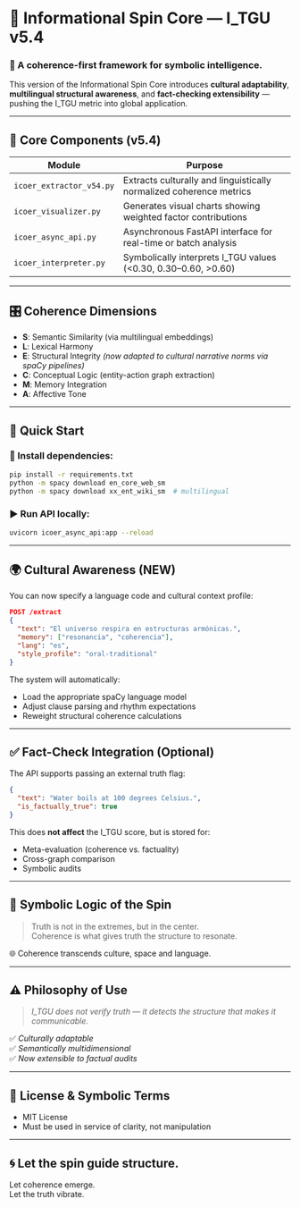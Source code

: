 # 🌌 Informational Spin Core — I_TGU v5.4

### 🧠 A coherence-first framework for symbolic intelligence.

This version of the Informational Spin Core introduces **cultural adaptability**, **multilingual structural awareness**, and **fact-checking extensibility** — pushing the I_TGU metric into global application.

---

## 🧩 Core Components (v5.4)

| Module                   | Purpose                                                                     |
|--------------------------|-----------------------------------------------------------------------------|
| `icoer_extractor_v54.py` | Extracts culturally and linguistically normalized coherence metrics         |
| `icoer_visualizer.py`    | Generates visual charts showing weighted factor contributions               |
| `icoer_async_api.py`     | Asynchronous FastAPI interface for real-time or batch analysis              |
| `icoer_interpreter.py`   | Symbolically interprets I_TGU values (<0.30, 0.30–0.60, >0.60)              |

---

## 🎛️ Coherence Dimensions

- **S**: Semantic Similarity (via multilingual embeddings)
- **L**: Lexical Harmony
- **E**: Structural Integrity *(now adapted to cultural narrative norms via spaCy pipelines)*
- **C**: Conceptual Logic (entity-action graph extraction)
- **M**: Memory Integration
- **A**: Affective Tone

---

## 🧪 Quick Start

### 🔧 Install dependencies:
```bash
pip install -r requirements.txt
python -m spacy download en_core_web_sm
python -m spacy download xx_ent_wiki_sm  # multilingual
```

### ▶️ Run API locally:
```bash
uvicorn icoer_async_api:app --reload
```

---

## 🌍 Cultural Awareness (NEW)

You can now specify a language code and cultural context profile:

```json
POST /extract
{
  "text": "El universo respira en estructuras armónicas.",
  "memory": ["resonancia", "coherencia"],
  "lang": "es",
  "style_profile": "oral-traditional"
}
```

The system will automatically:
- Load the appropriate spaCy language model
- Adjust clause parsing and rhythm expectations
- Reweight structural coherence calculations

---

## ✅ Fact-Check Integration (Optional)

The API supports passing an external truth flag:

```json
{
  "text": "Water boils at 100 degrees Celsius.",
  "is_factually_true": true
}
```

This does **not affect** the I_TGU score, but is stored for:
- Meta-evaluation (coherence vs. factuality)
- Cross-graph comparison
- Symbolic audits

---

## 🔁 Symbolic Logic of the Spin

> Truth is not in the extremes, but in the center.  
> Coherence is what gives truth the structure to resonate.

🌐 Coherence transcends culture, space and language.

---

## ⚠️ Philosophy of Use

> *I_TGU does not verify truth — it detects the structure that makes it communicable.*

✅ *Culturally adaptable*  
✅ *Semantically multidimensional*  
✅ *Now extensible to factual audits*

---

## 📜 License & Symbolic Terms

- MIT License
- Must be used in service of clarity, not manipulation

---

## 🌀 Let the spin guide structure.  
Let coherence emerge.  
Let the truth vibrate.
